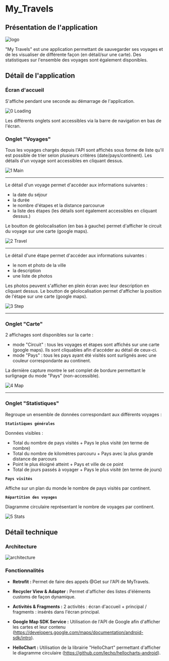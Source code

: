 # My_Travels

## Présentation de l'application

![logo](https://user-images.githubusercontent.com/48760638/71228967-2e20a280-22e4-11ea-86f2-100448191758.png)

"My Travels" est une application permettant de sauvegarder ses voyages et de les visualiser de différente façon (en détail/sur une carte). Des statistiques sur l'ensemble des voyages sont également disponibles.

## Détail de l'application

### Écran d'accueil

S'affiche pendant une seconde au démarrage de l'application.

![0 Loading](https://user-images.githubusercontent.com/48760638/71229256-2281ab80-22e5-11ea-9c8a-ec503044e10b.png)

Les différents onglets sont accessibles via la barre de navigation en bas de l'écran.

### Onglet "Voyages"

Tous les voyages chargés depuis l'API sont affichés sous forme de liste qu'il est possible de trier selon plusieurs critères (date/pays/continent). Les détails d'un voyage sont accessibles en cliquant dessus.

![1 Main](https://user-images.githubusercontent.com/48760638/71226372-e6961880-22db-11ea-9a3c-573a63513aa1.png)
***
Le détail d'un voyage permet d'accéder aux informations suivantes :
- la date du séjour
- la durée
- le nombre d'étapes et la distance parcourue
- la liste des étapes (les détails sont également accessibles en cliquant dessus.)

Le boutton de géolocalisation (en bas à gauche) permet d'afficher le circuit du voyage sur une carte (google maps).

![2 Travel](https://user-images.githubusercontent.com/48760638/71226373-e6961880-22db-11ea-82fe-0d5afb2b9bed.png)
***
Le détail d'une étape permet d'accéder aux informations suivantes :
- le nom et photo de la ville
- la description
- une liste de photos

Les photos peuvent s'afficher en plein écran avec leur description en cliquant dessus. Le boutton de géolocalisation permet d'afficher la position de l'étape sur une carte (google maps).

![3 Step](https://user-images.githubusercontent.com/48760638/71226374-e6961880-22db-11ea-9799-60164ef2eb55.png)
***

### Onglet "Carte"

2 affichages sont disponibles sur la carte :
- mode "Circuit" : tous les voyages et étapes sont affichés sur une carte (google maps). Ils sont cliquables afin d'accéder au détail de ceux-ci.
- mode "Pays" : tous les pays ayant été visités sont surlignés avec une couleur correspondante au continent.

La dernière capture montre le set complet de bordure permettant le surlignage du mode "Pays" (non-accessible).

![4 Map](https://user-images.githubusercontent.com/48760638/71226375-e6961880-22db-11ea-8a78-3d5abdbac1b9.png)
***

### Onglet "Statistiques"

Regroupe un ensemble de données correspondant aux différents voyages :

**`Statistiques générales`**

Données visibles :
- Total du nombre de pays visités + Pays le plus visité (en terme de nombre)
- Total du nombre de kilomètres parcouru + Pays avec la plus grande distance de parcours
- Point le plus éloigné atteint + Pays et ville de ce point
- Total de jours passés à voyager + Pays le plus visité (en terme de jours)

**`Pays visités`**

Affiche sur un plan du monde le nombre de pays visités par continent.

**`Répartition des voyages`**

Diagramme circulaire représentant le nombre de voyages par continent.

![5 Stats](https://user-images.githubusercontent.com/48760638/71226377-e6961880-22db-11ea-9d33-fae066bf82f3.png)

## Détail technique

### Architecture

![architecture](https://user-images.githubusercontent.com/48760638/71230900-b6567600-22eb-11ea-862c-81f9039ed136.png)

### Fonctionnalités

- **Retrofit :**
Permet de faire des appels @Get sur l'API de MyTravels.

- **Recycler View & Adapter :**
Permet d'afficher des listes d'éléments customs de façon dynamique.

- **Activités & Fragments :** 
2 activités : écran d'accueil + principal / fragments : insérés dans l'écran principal.

- **Google Map SDK Service :**
Utilisation de l'API de Google afin d'afficher les cartes et leur contenu (<https://developers.google.com/maps/documentation/android-sdk/intro>).

- **HelloChart :**
Utilisation de la librairie "HelloChart" permettant d'afficher le diagramme circulaire (<https://github.com/lecho/hellocharts-android>).
